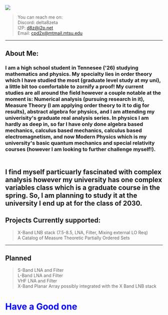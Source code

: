 



![](https://komarev.com/ghpvc/?username=Cohen-Koen&color=blue)

>You can reach me on: <br>
>Discord: delta8zeta <br>
>I2P: d8z@i2p.net <br>
>Email: cpd2x@mtmail.mtsu.edu <br>
---
## About Me:
### I am a high school student in Tennesee ('26) studying mathematics and physics. My specialty lies in order theory which I have studied the most (graduate level study at my uni), a little bit too comfortable to zornify a proof! My current studies are all around the field however a couple notable at the moment is: Numerical analysis (pursuing research in it), Measure Theory (I am applying order theory to it to dig for results), abstract algebra for physics, and I am attending my univerisity's graduate real analysis series. In physics I am hardly as deep in, so far I have only done algebra based mechanics, calculus based mechanics, calculus based electromagnetism, and now Modern Physics which is my university's basic quantum mechanics and special relativity courses (however I am looking to further challenge myself!). <br> <br>
I find myself particuarly fascinated with complex analysis however my university has one complex variables class which is a graduate course in the spring. So, I am planning to study it at the university I end up at for the class of 2030. 
---
## Projects Currently supported:
> X-Band LNB stack (7.5-8.5, LNA, Filter, Mixing external LO Req) <br>
> A Catalog of Measure Theoretic Partially Ordered Sets
---
## Planned
> S-Band LNA and Filter <br>
> L-Band LNA and Filter <br>
> VHF LNA and Filter <br>
> X-Band Planar Array possibly integrated with the X Band LNB stack<br>

# <span style="color:blue" >Have a Good one</span>


